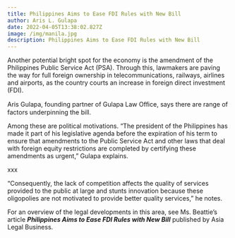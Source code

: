 ```yaml
---
title: Philippines Aims to Ease FDI Rules with New Bill
author: Aris L. Gulapa
date: 2022-04-05T13:38:02.827Z
image: /img/manila.jpg
description: Philippines Aims to Ease FDI Rules with New Bill
---
```

Another potential bright spot for the economy is the amendment of the Philippines Public Service Act (PSA). Through this, lawmakers are paving the way for full foreign ownership in telecommunications, railways, airlines and airports, as the country courts an increase in foreign direct investment (FDI).

Aris Gulapa, founding partner of Gulapa Law Ofﬁce, says there are range of factors underpinning the bill.

Among these are political motivations. “The president of the Philippines has made it part of his legislative agenda before the expiration of his term to ensure that amendments to the Public Service Act and other laws that deal with foreign equity restrictions are completed by certifying these amendments as urgent,” Gulapa explains.

xxx

“Consequently, the lack of competition affects the quality of services provided to the public at large and stunts innovation because these oligopolies are not motivated to provide better quality services,” he notes.

For an overview of the legal developments in this area, see Ms. Beattie’s article ***Philippines Aims to Ease FDI Rules with New Bill*** published by Asia Legal Business.